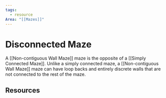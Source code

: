 ```yaml
---
tags:
  - resource
Area: "[[Mazes]]"
---
```


# Disconnected Maze
A [[Non-contiguous Wall Maze]] maze is the opposite of a [[Simply Connected Maze]]. Unlike a simply connected maze, a [[Non-contiguous Wall Maze]]  maze can have loop backs and entirely discrete walls that are not connected to the rest of the maze. 

## Resources
